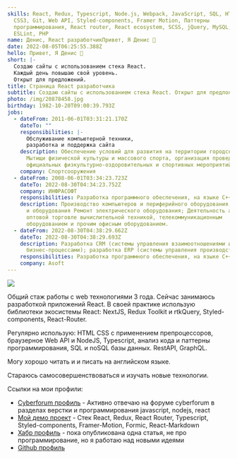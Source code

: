 ```yaml
---
skills: React, Redux, Typescript, Node.js, Webpack, JavaScript, SQL, HTML5,
  CSS3, Git, Web API, Styled-components, Framer Motion, Паттерны
  программирования, React router, React ecosystem, SCSS, jQuery, MySQL, MongoDB,
  ESLint, PHP
name: Денис, React разработчикПривет, Я Денис 👋
date: 2022-08-05T06:25:55.388Z
hello: Привет, Я Денис 👋
short: |-
  Создаю сайты с использованием стека React.
  Каждый день повышаю свой уровень.
  Открыт для предложений.
title: Страница React разработчика
subtitle: Создаю сайты с использованием стека React. Открыт для предложений.
photo: /img/20878458.jpg
birthday: 1982-10-20T09:00:39.793Z
jobs:
  - dateFrom: 2011-06-01T03:31:21.170Z
    dateTo: ""
    responsibilities: |-
      Обслуживание компьютерной техники, 
      разработка и поддержка сайта
    description: Обеспечение условий для развития на территории городского округа
      Мытищи физической культуры и массового спорта, организация проведения
      официальных физкультурно-оздоровительных и спортивных мероприятий округа.
    company: Спортсооружения
  - dateFrom: 2008-06-01T03:34:23.723Z
    dateTo: 2022-08-30T04:34:23.752Z
    company: ИНФРАСОФТ
    responsibilities: Разработка программного обеспечения, на языке C++
    description: Производство компьютеров и периферийного оборудования; Ремонт машин
      и оборудования Ремонт электрического оборудования; Деятельность агентов по
      оптовой торговле вычислительной техникой, телекоммуникационным
      оборудованием и прочим офисным оборудованием.
  - dateFrom: 2022-08-30T04:38:29.662Z
    dateTo: 2022-08-30T04:38:29.693Z
    description: Разработка CRM (системы управления взаимоотношениями и
      бизнес-процессами); разработка ERP (системы управления производством);
    responsibilities: Разработка программного обеспечения, на языке C++
    company: Asoft
---
```

![](/img/intro-to-cloud.d49bc5f7.jpeg)

Общий стаж работы с web технологиями 3 года. Сейчас занимаюсь разработкой приложений React. В своей практике использую библиотеки экосистемы React: NextJS, Redux Toolkit и rtkQuery, Styled-components, React-Router. 

Регулярно использую:  HTML CSS с применением препроцессоров, браузерное Web API  и NodeJS, Typescript, анализ кода и паттерны программирования, SQL и noSQL базы данных. RestAPI, GraphQL. 

Могу хорошо читать и и писать на английском языке. 

Стараюсь самосовершенствоваться и изучать новые технологии. 

Ссылки на мои профили:

* [Cyberforum профиль](https://www.cyberforum.ru/members/1837464.html) - Активно отвечаю на форуме cyberforum в разделах верстки и программирования javascript, nodejs, react 
* [Мой демо проект](https://github.com/denisso/demoreact) - Стек React, Redux, React Router, Typescript, Styled-components, Framer-Motion, Formic, React-Markdown
* [Хабр профиль](https://habr.com/ru/users/denis-anatol/posts) - пока опубликована одна статья, не про программирование, но я работаю над новыми идеями
* [Github профиль](https://github.com/denisso)